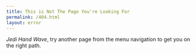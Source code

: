```yaml
---
title: This is Not The Page You're Looking For
permalink: /404.html
layout: error
---
```


 *Jedi Hand Wave*, try another page from the menu navigation to get you on the right path.